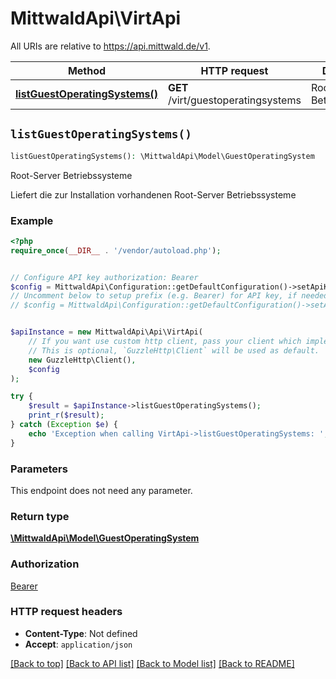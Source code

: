 # MittwaldApi\VirtApi

All URIs are relative to https://api.mittwald.de/v1.

Method | HTTP request | Description
------------- | ------------- | -------------
[**listGuestOperatingSystems()**](VirtApi.md#listGuestOperatingSystems) | **GET** /virt/guestoperatingsystems | Root-Server Betriebssysteme


## `listGuestOperatingSystems()`

```php
listGuestOperatingSystems(): \MittwaldApi\Model\GuestOperatingSystem
```

Root-Server Betriebssysteme

Liefert die zur Installation vorhandenen Root-Server Betriebssysteme

### Example

```php
<?php
require_once(__DIR__ . '/vendor/autoload.php');


// Configure API key authorization: Bearer
$config = MittwaldApi\Configuration::getDefaultConfiguration()->setApiKey('Authorization', 'YOUR_API_KEY');
// Uncomment below to setup prefix (e.g. Bearer) for API key, if needed
// $config = MittwaldApi\Configuration::getDefaultConfiguration()->setApiKeyPrefix('Authorization', 'Bearer');


$apiInstance = new MittwaldApi\Api\VirtApi(
    // If you want use custom http client, pass your client which implements `GuzzleHttp\ClientInterface`.
    // This is optional, `GuzzleHttp\Client` will be used as default.
    new GuzzleHttp\Client(),
    $config
);

try {
    $result = $apiInstance->listGuestOperatingSystems();
    print_r($result);
} catch (Exception $e) {
    echo 'Exception when calling VirtApi->listGuestOperatingSystems: ', $e->getMessage(), PHP_EOL;
}
```

### Parameters

This endpoint does not need any parameter.

### Return type

[**\MittwaldApi\Model\GuestOperatingSystem**](../Model/GuestOperatingSystem.md)

### Authorization

[Bearer](../../README.md#Bearer)

### HTTP request headers

- **Content-Type**: Not defined
- **Accept**: `application/json`

[[Back to top]](#) [[Back to API list]](../../README.md#endpoints)
[[Back to Model list]](../../README.md#models)
[[Back to README]](../../README.md)
